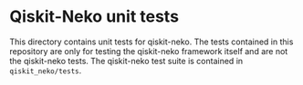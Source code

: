 # Qiskit-Neko unit tests

This directory contains unit tests for qiskit-neko. The tests contained in this
repository are only for testing the qiskit-neko framework itself and are not
the qiskit-neko tests. The qiskit-neko test suite is contained in
`qiskit_neko/tests`.
